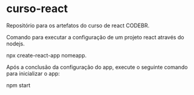 # curso-react
Repositório para os artefatos do curso de react CODEBR.

Comando para executar a configuração de um projeto react através do nodejs.

npx create-react-app nomeapp.

Após a conclusão da configuração do app, execute o seguinte comando para inicializar o app:

npm start

